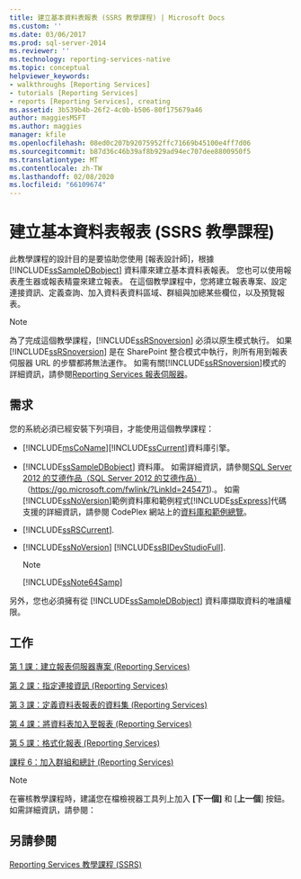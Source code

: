 ```yaml
---
title: 建立基本資料表報表 (SSRS 教學課程) | Microsoft Docs
ms.custom: ''
ms.date: 03/06/2017
ms.prod: sql-server-2014
ms.reviewer: ''
ms.technology: reporting-services-native
ms.topic: conceptual
helpviewer_keywords:
- walkthroughs [Reporting Services]
- tutorials [Reporting Services]
- reports [Reporting Services], creating
ms.assetid: 3b539b4b-26f2-4c0b-b506-80f175679a46
author: maggiesMSFT
ms.author: maggies
manager: kfile
ms.openlocfilehash: 08ed0c207b92075952ffc71669b45100e4ff7d06
ms.sourcegitcommit: b87d36c46b39af8b929ad94ec707dee8800950f5
ms.translationtype: MT
ms.contentlocale: zh-TW
ms.lasthandoff: 02/08/2020
ms.locfileid: "66109674"
---
```

# <a name="create-a-basic-table-report-ssrs-tutorial"></a>建立基本資料表報表 (SSRS 教學課程)
  此教學課程的設計目的是要協助您使用 [報表設計師]，根據 [!INCLUDE[ssSampleDBobject](../includes/sssampledbobject-md.md)] 資料庫來建立基本資料表報表。 您也可以使用報表產生器或報表精靈來建立報表。 在這個教學課程中，您將建立報表專案、設定連接資訊、定義查詢、加入資料表資料區域、群組與加總某些欄位，以及預覽報表。  
  
> [!NOTE]  
>  為了完成這個教學課程，[!INCLUDE[ssRSnoversion](../includes/ssrsnoversion-md.md)] 必須以原生模式執行。 如果 [!INCLUDE[ssRSnoversion](../includes/ssrsnoversion-md.md)] 是在 SharePoint 整合模式中執行，則所有用到報表伺服器 URL 的步驟都將無法運作。 如需有關[!INCLUDE[ssRSnoversion](../includes/ssrsnoversion-md.md)]模式的詳細資訊，請參閱[Reporting Services 報表伺服器](reporting-services-report-server.md)。  
  
## <a name="requirements"></a>需求  
 您的系統必須已經安裝下列項目，才能使用這個教學課程：  
  
-   [!INCLUDE[msCoName](../includes/msconame-md.md)][!INCLUDE[ssCurrent](../includes/sscurrent-md.md)]資料庫引擎。  
  
-   
  [!INCLUDE[ssSampleDBobject](../includes/sssampledbobject-md.md)] 資料庫。  如需詳細資訊，請參閱[SQL Server 2012 的艾德作品（SQL Server 2012 的艾德作品）](https://go.microsoft.com/fwlink/?LinkId=245471) （https://go.microsoft.com/fwlink/?LinkId=245471).。 如需[!INCLUDE[ssNoVersion](../includes/ssnoversion-md.md)]範例資料庫和範例程式[!INCLUDE[ssExpress](../includes/ssexpress-md.md)]代碼支援的詳細資訊，請參閱 CodePlex 網站上的[資料庫和範例總覽](https://go.microsoft.com/fwlink/?LinkId=110391)。  
  
-   [!INCLUDE[ssRSCurrent](../includes/ssrscurrent-md.md)].  
  
-   [!INCLUDE[ssNoVersion](../includes/ssnoversion-md.md)] [!INCLUDE[ssBIDevStudioFull](../includes/ssbidevstudiofull-md.md)].  
  
    > [!NOTE]  
    >  [!INCLUDE[ssNote64Samp](../includes/ssnote64samp-md.md)]  
  
 另外，您也必須擁有從 [!INCLUDE[ssSampleDBobject](../includes/sssampledbobject-md.md)] 資料庫擷取資料的唯讀權限。  
  
## <a name="tasks"></a>工作  
 [第 1 課：建立報表伺服器專案 &#40;Reporting Services&#41;](lesson-1-creating-a-report-server-project-reporting-services.md)  
  
 [第 2 課：指定連接資訊 &#40;Reporting Services&#41;](lesson-2-specifying-connection-information-reporting-services.md)  
  
 [第 3 課：定義資料表報表的資料集 &#40;Reporting Services&#41;](lesson-3-defining-a-dataset-for-the-table-report-reporting-services.md)  
  
 [第 4 課：將資料表加入至報表 &#40;Reporting Services&#41;](lesson-4-adding-a-table-to-the-report-reporting-services.md)  
  
 [第 5 課：格式化報表 &#40;Reporting Services&#41;](lesson-5-formatting-a-report-reporting-services.md)  
  
 [課程 6：加入群組和總計 &#40;Reporting Services&#41;](lesson-6-adding-grouping-and-totals-reporting-services.md)  
  
> [!NOTE]  
>  在審核教學課程時，建議您在檔檢視器工具列上加入 **[下一個]** 和 [**上一個**] 按鈕。 如需詳細資訊，請參閱：  
  
## <a name="see-also"></a>另請參閱  
 [Reporting Services 教學課程 &#40;SSRS&#41;](reporting-services-tutorials-ssrs.md)  
  
  

